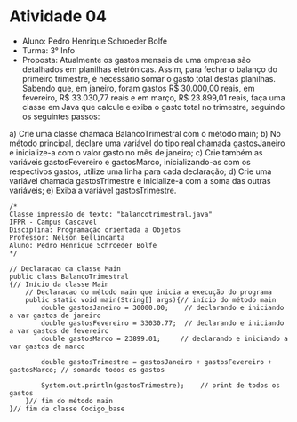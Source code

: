 # Atividade 04

* Aluno: Pedro Henrique Schroeder Bolfe
* Turma: 3° Info 
* Proposta: Atualmente os gastos mensais de uma empresa são detalhados em planilhas eletrônicas. Assim, para fechar o balanço do
primeiro trimestre, é necessário somar o gasto total destas planilhas. Sabendo que, em janeiro, foram gastos R$ 30.000,00 reais, em fevereiro, R$ 33.030,77 reais e em março, R$ 23.899,01 reais, faça uma classe em Java que calcule e exiba o gasto total no trimestre, seguindo os seguintes passos:

a) Crie uma classe chamada BalancoTrimestral com o método main;
b) No método principal, declare uma variável do tipo real chamada gastosJaneiro e inicialize-a com o valor gasto no mês de janeiro;
c) Crie também as variáveis gastosFevereiro e gastosMarco, inicializando-as com os respectivos gastos, utilize uma linha para cada declaração;
d) Crie uma variável chamada gastosTrimestre e inicialize-a com a soma das outras variáveis;
e) Exiba a variável gastosTrimestre.

```
/*
Classe impressão de texto: "balancotrimestral.java"
IFPR - Campus Cascavel
Disciplina: Programação orientada a Objetos
Professor: Nelson Bellincanta
Aluno: Pedro Henrique Schroeder Bolfe
*/

// Declaracao da classe Main
public class BalancoTrimestral
{// Início da classe Main
    // Declaracao do método main que inicia a execução do programa
	public static void main(String[] args){// início do método main
	    double gastosJaneiro = 30000.00;    // declarando e iniciando a var gastos de janeiro 
        double gastosFevereiro = 33030.77;  // declarando e iniciando a var gastos de fevereiro 
        double gastosMarco = 23899.01;     // declarando e iniciando a var gastos de marco 

        double gastosTrimestre = gastosJaneiro + gastosFevereiro + gastosMarco; // somando todos os gastos

        System.out.println(gastosTrimestre);    // print de todos os gastos         
	}// fim do método main
}// fim da classe Codigo_base
